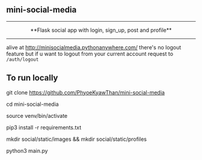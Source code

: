 ## mini-social-media
---
<p align="center">**Flask social app with login, sign_up, post and profile**</p>

---
alive at http://minisocialmedia.pythonanywhere.com/
there's no logout feature but if u want to logout from your current account request to `/auth/logout`


## To run locally
git clone https://github.com/PhyoeKyawThan/mini-social-media

cd mini-social-media

source venv/bin/activate

pip3 install -r requirements.txt

mkdir social/static/images && mkdir social/static/profiles

python3 main.py
